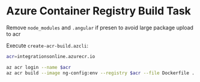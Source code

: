 # Azure Container Registry Build Task

Remove `node_modules` and `.angular` if presen to avoid large package upload to acr

Execute `create-acr-build.azcli`:

```bash
acr=integrationsonline.azurecr.io

az acr login --name $acr
az acr build --image ng-config:env --registry $acr --file Dockerfile .
```